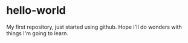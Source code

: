 # hello-world
My first repository, just started using github. Hope I'll do wonders with things I'm going to learn.
